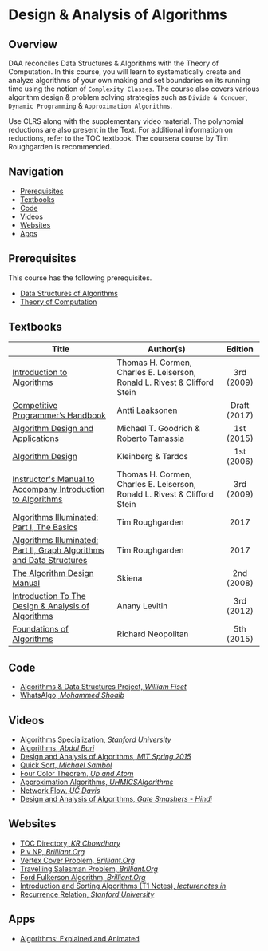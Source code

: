 # Design & Analysis of Algorithms

## Overview

DAA reconciles Data Structures & Algorithms with the Theory of Computation. In this course, you will learn to systematically create and  analyze algorithms of your own making and set boundaries on its running time using the notion of `Complexity Classes`. The course also covers various algorithm design & problem solving strategies such as `Divide & Conquer`, `Dynamic Programming` & `Approximation Algorithms`. 

Use CLRS along with the supplementary video material. The polynomial reductions are also present in the Text. For additional information on reductions, refer to the TOC textbook. The coursera course by Tim Roughgarden is recommended. 

## Navigation

*   [Prerequisites](#prerequisites)
*   [Textbooks](#textbooks)
*   [Code](#code)
*   [Videos](#videos)
*   [Websites](#websites)
*   [Apps](#apps)

## Prerequisites

This course has the following prerequisites.
*	[Data Structures of Algorithms](../CSF211)
*	[Theory of Computation](../CSF351)

## Textbooks

| Title | Author(s) | Edition |
| -------------|-------------|:-----:|
| [Introduction to Algorithms](https://drive.google.com/open?id=1M_2-jGxWyo1u5eHMXBKdxIgIJHY3wgI8) | Thomas H. Cormen, Charles E. Leiserson, Ronald L. Rivest & Clifford Stein | 3rd (2009) |
| [Competitive Programmer’s Handbook](https://drive.google.com/open?id=1o8Ar-5fEezvc5HgKOo584puepcmKCeWX) | Antti Laaksonen | Draft (2017) |
| [Algorithm Design and Applications](https://drive.google.com/open?id=14reI4oUtePBeC7Ej0rat5JbTEHOejAiI) | Michael T. Goodrich & Roberto Tamassia | 1st (2015) |
| [Algorithm Design](https://drive.google.com/open?id=1pjCBLPRNxVfiwu1gFcX2fhqf1ENWl0dl) | Kleinberg & Tardos | 1st (2006) |
| [Instructor's Manual to Accompany Introduction to Algorithms](https://drive.google.com/open?id=1u7k4xujMCdqt3RHMdoqXT3--64qxKQkC) | Thomas H. Cormen, Charles E. Leiserson, Ronald L. Rivest & Clifford Stein | 3rd (2009) |
| [Algorithms Illuminated: Part I, The Basics](https://drive.google.com/open?id=1XvRMMGg0uAAQlD2-HVPBZMYi8dzkZ_Xh) | Tim Roughgarden | 2017 |
| [Algorithms Illuminated: Part II, Graph Algorithms and Data Structures](https://drive.google.com/open?id=13txnsORZO60P-RqOKJ-LrCffmuvgJ9hd) | Tim Roughgarden | 2017 |
| [The Algorithm Design Manual](https://drive.google.com/open?id=1Eg5vwyDqkWFV7lz_5JCZmWEmFoY1imXT) | Skiena | 2nd (2008) |
| [Introduction To The Design & Analysis of Algorithms](https://drive.google.com/open?id=1K5wdR2czW-CIRUAGgTLZnTP6m2zu9fyU) | Anany Levitin | 3rd (2012) |
| [Foundations of Algorithms](https://drive.google.com/open?id=1gDln3tWIpcV82LP7AjRG4oQCUpJhhXRZ) | Richard Neopolitan | 5th (2015) |


## Code

*   [Algorithms & Data Structures Project, *William Fiset*](https://github.com/williamfiset/Algorithms)
*   [WhatsAlgo, *Mohammed Shoaib*](https://github.com/Mohammed-Shoaib/WhatsAlgo)

## Videos
*	[Algorithms Specialization, *Stanford University*](https://www.coursera.org/specializations/algorithms)
*	[Algorithms, *Abdul Bari*](https://www.youtube.com/watch?v=0IAPZzGSbME&list=PLDN4rrl48XKpZkf03iYFl-O29szjTrs_O)
*	[Design and Analysis of Algorithms, *MIT Spring 2015*](https://www.youtube.com/playlist?list=PLUl4u3cNGP6317WaSNfmCvGym2ucw3oGp)
*	[Quick Sort, *Michael Sambol*](https://www.youtube.com/watch?v=Hoixgm4-P4M&feature=youtu.be)
*	[Four Color Theorem, *Up and Atom*](https://www.youtube.com/watch?v=42-ws3bkrKM&feature=youtu.be)
*	[Approximation Algorithms, *UHMICSAlgorithms*](https://www.youtube.com/watch?v=hdch8ioLRqE&feature=youtu.be)
*	[Network Flow, *UC Davis*](https://www.youtube.com/watch?v=_G6_-ljgmXE&feature=youtu.be)
*	[Design and Analysis of Algorithms, *Gate Smashers - Hindi*](https://www.youtube.com/watch?v=u8JZ9gU5o4g&list=PLxCzCOWd7aiHcmS4i14bI0VrMbZTUvlTa)

## Websites
*	[TOC Directory, *KR Chowdhary*](http://www.krchowdhary.com/toc/)
*	[P v NP, *Brilliant.Org*](https://brilliant.org/wiki/p-versus-np/)
*	[Vertex Cover Problem, *Brilliant.Org*](https://brilliant.org/wiki/vertex-cover/)
*	[Travelling Salesman Problem, *Brilliant.Org*](https://brilliant.org/wiki/traveling-salesperson-problem/)
*	[Ford Fulkerson Algorithm, *Brilliant.Org*](https://brilliant.org/wiki/ford-fulkerson-algorithm/)
*	[Introduction and Sorting Algorithms (T1 Notes), *lecturenotes.in*](https://lecturenotes.in/notes/17784-note-for-design-and-analysis-of-algorithm-daa-by-shekharesh-barik?reading=true)
*	[Recurrence Relation, *Stanford University*](https://web.stanford.edu/class/archive/cs/cs161/cs161.1168/lecture3.pdf)

## Apps
*   [Algorithms: Explained and Animated](http://algorithm.wiki/en/app/)
